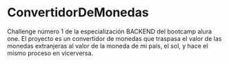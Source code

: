 # ConvertidorDeMonedas
Challenge número 1 de la especialización BACKEND del bootcamp alura one. El proyecto es un convertidor de monedas que traspasa el valor de las monedas extranjeras al valor de la moneda de mi país, el sol, y hace el mismo proceso en vicerversa.
